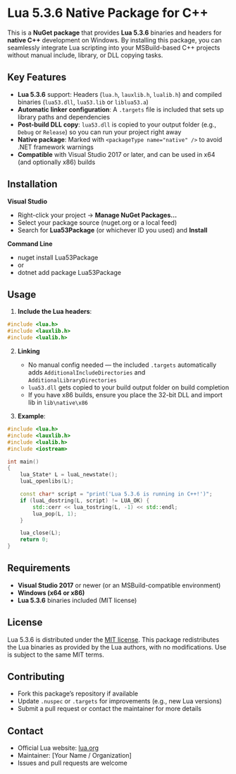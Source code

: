 # Lua 5.3.6 Native Package for C++

This is a **NuGet package** that provides **Lua 5.3.6** binaries and headers for **native C++** development on Windows. By installing this package, you can seamlessly integrate Lua scripting into your MSBuild-based C++ projects without manual include, library, or DLL copying tasks.

## Key Features

- **Lua 5.3.6** support: Headers (`lua.h`, `lauxlib.h`, `lualib.h`) and compiled binaries (`lua53.dll`, `lua53.lib` or `liblua53.a`)
- **Automatic linker configuration**: A `.targets` file is included that sets up library paths and dependencies
- **Post-build DLL copy**: `lua53.dll` is copied to your output folder (e.g., `Debug` or `Release`) so you can run your project right away
- **Native package**: Marked with `<packageType name="native" />` to avoid .NET framework warnings
- **Compatible** with Visual Studio 2017 or later, and can be used in x64 (and optionally x86) builds

## Installation

**Visual Studio**  
- Right-click your project → **Manage NuGet Packages…**  
- Select your package source (nuget.org or a local feed)  
- Search for **Lua53Package** (or whichever ID you used) and **Install**  

**Command Line**  
- nuget install Lua53Package
- or
- dotnet add package Lua53Package

## Usage

1. **Include the Lua headers**:

~~~cpp
#include <lua.h>
#include <lauxlib.h>
#include <lualib.h>
~~~

2. **Linking**  
   - No manual config needed — the included `.targets` automatically adds `AdditionalIncludeDirectories` and `AdditionalLibraryDirectories`  
   - `lua53.dll` gets copied to your build output folder on build completion  
   - If you have x86 builds, ensure you place the 32-bit DLL and import lib in `lib\native\x86`

3. **Example**:

~~~cpp
#include <lua.h>
#include <lauxlib.h>
#include <lualib.h>
#include <iostream>

int main()
{
    lua_State* L = luaL_newstate();
    luaL_openlibs(L);

    const char* script = "print('Lua 5.3.6 is running in C++!')";
    if (luaL_dostring(L, script) != LUA_OK) {
        std::cerr << lua_tostring(L, -1) << std::endl;
        lua_pop(L, 1);
    }

    lua_close(L);
    return 0;
}
~~~

## Requirements

- **Visual Studio 2017** or newer (or an MSBuild-compatible environment)  
- **Windows (x64 or x86)**  
- **Lua 5.3.6** binaries included (MIT license)

## License

Lua 5.3.6 is distributed under the [MIT license](https://www.lua.org/license.html). This package redistributes the Lua binaries as provided by the Lua authors, with no modifications. Use is subject to the same MIT terms.

## Contributing

- Fork this package’s repository if available  
- Update `.nuspec` or `.targets` for improvements (e.g., new Lua versions)  
- Submit a pull request or contact the maintainer for more details

## Contact

- Official Lua website: [lua.org](https://www.lua.org/)  
- Maintainer: [Your Name / Organization]  
- Issues and pull requests are welcome
